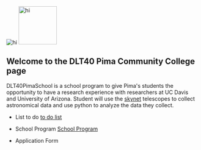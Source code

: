  <img src="https://svalenti.github.io/DLT40PimaSchool.github.io/images/Prompt.jpg" alt="hi" class="inline"/> 
 <img src="https://svalenti.github.io/DLT40PimaSchool.github.io/images/pccsymbol.png" alt="hi" width="100" height="100" class="inline"/> 
 
## Welcome to the DLT40 Pima Community College page 
DLT40PimaSchool is a school program to give Pima's students the opportunity to have a research experience with researchers at UC Davis and University of Arizona. Student will use the [skynet](https://skynet.unc.edu) telescopes to collect astronomical data and use python to analyze the data they collect.
 
 
- List to do [to do list](to_do_list.md)

- School Program [School Program](program.md)

- Application Form


